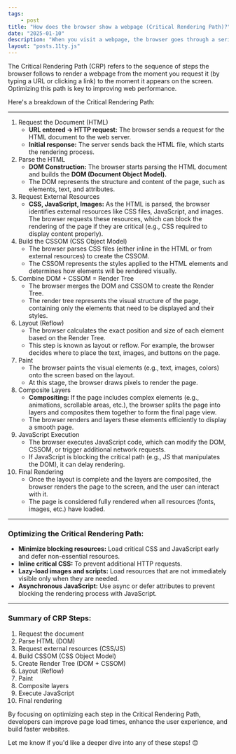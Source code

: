 ```yaml
---
tags: 
    - post
title: "How does the browser show a webpage (Critical Rendering Path)?"
date: "2025-01-10"
description: "When you visit a webpage, the browser goes through a series of steps to render it on the screen. Optimizing the Critical Rendering Path is key to improving page load time and user experience."
layout: "posts.11ty.js"
---
```

The Critical Rendering Path (CRP) refers to the sequence of steps the browser follows to render a webpage from the moment you request it (by typing a URL or clicking a link) to the moment it appears on the screen. Optimizing this path is key to improving web performance.

Here's a breakdown of the Critical Rendering Path:

---

1. Request the Document (HTML)
   - **URL entered → HTTP request:** The browser sends a request for the HTML document to the web server.
   - **Initial response:** The server sends back the HTML file, which starts the rendering process.
2. Parse the HTML
   - **DOM Construction:** The browser starts parsing the HTML document and builds the **DOM (Document Object Model).**
   - The DOM represents the structure and content of the page, such as elements, text, and attributes.
3. Request External Resources
   - **CSS, JavaScript, Images:** As the HTML is parsed, the browser identifies external resources like CSS files, JavaScript, and images. The browser requests these resources, which can block the rendering of the page if they are critical (e.g., CSS required to display content properly).
4. Build the CSSOM (CSS Object Model)
   - The browser parses CSS files (either inline in the HTML or from external resources) to create the CSSOM.
   - The CSSOM represents the styles applied to the HTML elements and determines how elements will be rendered visually.
5. Combine DOM + CSSOM = Render Tree
   - The browser merges the DOM and CSSOM to create the Render Tree.
   - The render tree represents the visual structure of the page, containing only the elements that need to be displayed and their styles.
6. Layout (Reflow)
   - The browser calculates the exact position and size of each element based on the Render Tree.
   - This step is known as layout or reflow. For example, the browser decides where to place the text, images, and buttons on the page.
7. Paint
   - The browser paints the visual elements (e.g., text, images, colors) onto the screen based on the layout.
   - At this stage, the browser draws pixels to render the page.
8. Composite Layers
   - **Compositing:** If the page includes complex elements (e.g., animations, scrollable areas, etc.), the browser splits the page into layers and composites them together to form the final page view.
   - The browser renders and layers these elements efficiently to display a smooth page.
9. JavaScript Execution
   - The browser executes JavaScript code, which can modify the DOM, CSSOM, or trigger additional network requests.
   - If JavaScript is blocking the critical path (e.g., JS that manipulates the DOM), it can delay rendering.
10. Final Rendering
    - Once the layout is complete and the layers are composited, the browser renders the page to the screen, and the user can interact with it.
    - The page is considered fully rendered when all resources (fonts, images, etc.) have loaded.

---

### Optimizing the Critical Rendering Path:

- **Minimize blocking resources:** Load critical CSS and JavaScript early and defer non-essential resources.
- **Inline critical CSS:** To prevent additional HTTP requests.
- **Lazy-load images and scripts:** Load resources that are not immediately visible only when they are needed.
- **Asynchronous JavaScript:** Use async or defer attributes to prevent blocking the rendering process with JavaScript.

---

### Summary of CRP Steps:

1. Request the document
2. Parse HTML (DOM)
3. Request external resources (CSS/JS)
4. Build CSSOM (CSS Object Model)
5. Create Render Tree (DOM + CSSOM)
6. Layout (Reflow)
7. Paint
8. Composite layers
9. Execute JavaScript
10. Final rendering

By focusing on optimizing each step in the Critical Rendering Path, developers can improve page load times, enhance the user experience, and build faster websites.

Let me know if you'd like a deeper dive into any of these steps! 😊

